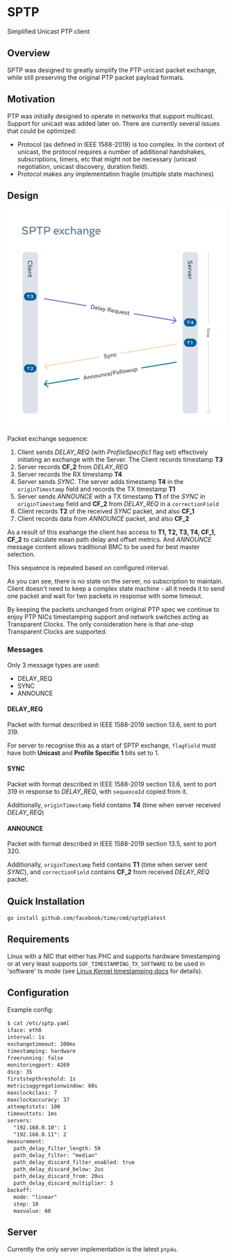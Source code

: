 # SPTP

Simplified Unicast PTP client

## Overview

SPTP was designed to greatly simplify the PTP unicast packet exchange, while still preserving the original PTP packet payload formats.

## Motivation

PTP was initially designed to operate in networks that support multicast. Support for unicast was added later on.
There are currently several issues that could be optimized:
* Protocol (as defined in IEEE 1588-2019) is too complex. In the context of unicast, the protocol requires a number of additional handshakes, subscriptions, timers, etc that might not be necessary (unicast negotiation, unicast discovery, duration field).
* Protocol makes any implementation fragile (multiple state machines)

## Design

![SPTP exchange](/ptp/sptp/sptp.png)

Packet exchange sequence:
1. Client sends *DELAY_REQ* (with *ProfileSpecific1* flag set) effectively initiating an exchange with the Server. The Client records timestamp **T3**
2. Server records **CF_2** from *DELAY_REQ*
3. Server records the RX timestamp **T4**
4. Server sends *SYNC*. The server adds timestamp **T4** in the `originTimestamp` field and records the TX timestamp **T1**
5. Server sends *ANNOUNCE* with a TX timestamp **T1** of the *SYNC* in `originTimestamp` field and **CF_2** from *DELAY_REQ* in a `correctionField`
6. Client records **T2** of the received *SYNC* packet, and also **CF_1**
7. Client records data from *ANNOUNCE* packet, and also **CF_2**

As a result of this exahange the client has access to **T1, T2, T3, T4, CF_1, CF_2** to calculate mean path delay and offset metrics.
And *ANNOUNCE* message content allows traditional BMC to be used for best master selection.

This sequence is repeated based on configured interval.

As you can see, there is no state on the server, no subscription to maintain.
Client doesn't need to keep a complex state machine - all it needs it to send one packet and wait for two packets in response with some timeout.

By keeping the packets unchanged from original PTP spec we continue to enjoy PTP NICs timestamping support and network switches acting as Transparent Clocks.
The only consideration here is that *one-step* Transparent Clocks are supported.

### Messages

Only 3 message types are used:
* DELAY_REQ
* SYNC
* ANNOUNCE

#### DELAY_REQ

Packet with format described in IEEE 1588-2019 section 13.6, sent to port 319.

For server to recognise this as a start of SPTP exchange, `flagField` must have both **Unicast** and **Profile Specific 1** bits set to 1.

#### SYNC

Packet with format described in IEEE 1588-2019 section 13.6, sent to port 319 in response to *DELAY_REQ*, with `sequenceId` copied from it.

Additionally, `originTimestamp` field contains **T4** (time when server received *DELAY_REQ*)

#### ANNOUNCE

Packet with format described in IEEE 1588-2019 section 13.5, sent to port 320.

Additionally, `originTimestamp` field contains **T1** (time when server sent *SYNC*), and `correctionField` contains **CF_2** from received *DELAY_REQ* packet.


## Quick Installation
```console
go install github.com/facebook/time/cmd/sptp@latest
```

## Requirements
Linux with a NIC that either has PHC and supports hardware timestamping or at very least supports `SOF_TIMESTAMPING_TX_SOFTWARE` to be used in 'software' ts mode (see [Linux Kernel timestamping docs](https://docs.kernel.org/networking/timestamping.html) for details).

## Configuration

Example config:
```
$ cat /etc/sptp.yaml
iface: eth0
interval: 1s
exchangetimeout: 100ms
timestamping: hardware
freerunning: false
monitoringport: 4269
dscp: 35
firststepthreshold: 1s
metricsaggregationwindow: 60s
maxclockclass: 7
maxclockaccuracy: 37
attemptstxts: 100
timeouttxts: 1ms
servers:
  "192.168.0.10": 1
  "192.168.0.11": 2
measurement:
  path_delay_filter_length: 59
  path_delay_filter: "median"
  path_delay_discard_filter_enabled: true
  path_delay_discard_below: 2us
  path_delay_discard_from: 20us
  path_delay_discard_multiplier: 3
backoff:
  mode: "linear"
  step: 10
  maxvalue: 60
```

## Server
Currently the only server implementation is the latest `ptp4u`.
